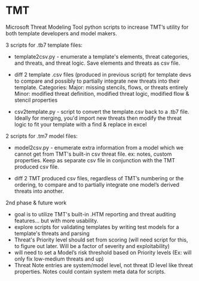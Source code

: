 # TMT
Microsoft Threat Modeling Tool python scripts to increase TMT’s utility for both template developers and model makers.

3 scripts for .tb7 template files:
-	template2csv.py - enumerate a template's elements, threat categories, and threats, and threat logic. Save elements and threats as csv file.

-	diff 2 template .csv files (produced in previous script) for template devs to compare and possibly to partially integrate new threats into their template. Categories: Major: missing stencils, flows, or threats entirely Minor: modified threat definition, modified threat logic, modified flow & stencil properties

- csv2template.py - script to convert the template.csv back to a .tb7 file. Ideally for merging, you'd import new threats then modify the threat logic to fit your template with a find & replace in excel


2 scripts for .tm7 model files:
-	model2csv.py - enumerate extra information from a model which we cannot get from TMT's built-in csv threat file. ex: notes, custom properties. Keep as separate csv file in conjunction with the TMT produced csv file.

-	diff 2 TMT produced csv files, regardless of TMT’s numbering or the ordering, to compare and to partially integrate one model’s derived threats into another.


2nd phase & future work
-	goal is to utilize TMT's built-in .HTM reporting and threat auditing features... but with more usability.
- explore scripts for validating templates by writing test models for a template's threats and parsing
-	Threat's Priority level should set from scoring (will need script for this, to figure out later. Will be a factor of severity and exploitability)
-	will need to set a Model’s risk threshold based on Priority levels (Ex: will only fix low-medium threats and up)
-	Threat Note entries are system/model level, not threat ID level like threat properties. Notes could contain system meta data for scripts.
